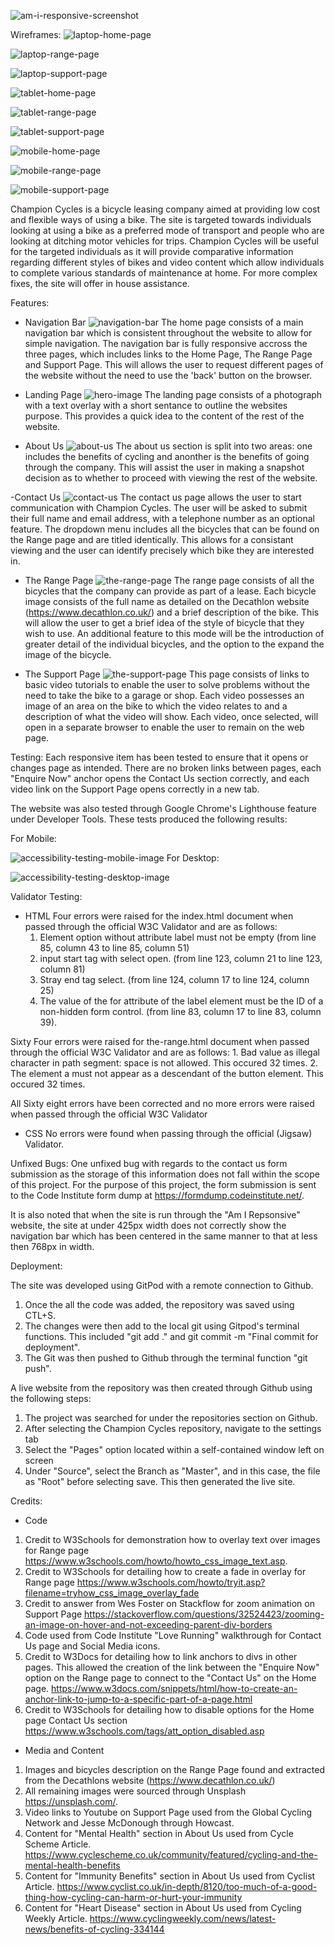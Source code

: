 ![am-i-responsive-screenshot](https://user-images.githubusercontent.com/85314939/127751405-a74b5b0d-abbe-4c83-b979-2cecf7e5a3de.PNG)

Wireframes:
![laptop-home-page](https://user-images.githubusercontent.com/85314939/127764841-3151000b-f904-4141-b11d-46329b84f52b.PNG)

![laptop-range-page](https://user-images.githubusercontent.com/85314939/127764847-dabeb02a-a30f-4f67-a99f-6c7c5735a15a.PNG)

![laptop-support-page](https://user-images.githubusercontent.com/85314939/127764858-965fa040-f1d5-497d-98f6-9d491b7b2689.PNG)

![tablet-home-page](https://user-images.githubusercontent.com/85314939/127764862-d46e360c-b0fd-482e-9785-0d1e48c5136b.PNG)

![tablet-range-page](https://user-images.githubusercontent.com/85314939/127764863-e92f285b-5d04-44cf-b6eb-ff953c6d49fe.PNG)

![tablet-support-page](https://user-images.githubusercontent.com/85314939/127764867-63a61e34-7d42-49fd-8509-ed57eb6c20bd.PNG)

![mobile-home-page](https://user-images.githubusercontent.com/85314939/127764872-d5640007-3bc3-46dc-ad09-92769845b0b9.PNG)

![mobile-range-page](https://user-images.githubusercontent.com/85314939/127764877-2933493e-d21a-4c9b-9100-2f1a95ca793d.PNG)

![mobile-support-page](https://user-images.githubusercontent.com/85314939/127764882-afd3dadb-67e7-466e-8ed6-30c1fcb67a02.PNG)

Champion Cycles is a bicycle leasing company aimed at providing low cost and flexible ways of using a bike. The site is targeted towards individuals looking at using a bike as a preferred mode of transport and people who are looking at ditching motor vehicles for trips. Champion Cycles will be useful for the targeted individuals as it will provide comparative information regarding different styles of bikes and video content which allow individuals to complete various standards of maintenance at home. For more complex fixes, the site will offer in house assistance.

Features:
- Navigation Bar
![navigation-bar](https://user-images.githubusercontent.com/85314939/127751269-6bdf2932-ea4c-42c3-af1f-3272ac895481.PNG)
The home page consists of a main navigation bar which is consistent throughout the website to allow for simple navigation. The navigation bar is fully responsive accross the three pages, which includes links to the Home Page, The Range Page and Support Page. This will allows the user to request different pages of the website without the need to use the 'back' button on the browser.

- Landing Page
![hero-image](https://user-images.githubusercontent.com/85314939/127751277-178f66b1-e9ee-47f1-ae42-23d66bfa6f8d.PNG)
The landing page consists of a photograph with a text overlay with a short sentance to outline the websites purpose. This provides a quick idea to the content of the rest of the website.

- About Us
![about-us](https://user-images.githubusercontent.com/85314939/127751284-16ee60e6-0cfb-4013-bbfe-f5ffd082a030.PNG)
The about us section is split into two areas: one includes the benefits of cycling and anonther is the benefits of going through the company. This will assist the user in making a snapshot decision as to whether to proceed with viewing the rest of the website.

-Contact Us
![contact-us](https://user-images.githubusercontent.com/85314939/127751286-7c66c671-9579-4c6d-be6c-ba1a3952ea17.PNG)
The contact us page allows the user to start communication with Champion Cycles. The user will be asked to submit their full name and email address, with a telephone number as an optional feature. The dropdown menu includes all the bicycles that can be found on the Range page and are titled identically. This allows for a consistant viewing and the user can identify precisely which bike they are interested in.

- The Range Page
![the-range-page](https://user-images.githubusercontent.com/85314939/127751291-0605fb74-80dc-4a0d-b613-6b63c956f650.PNG)
The range page consists of all the bicycles that the company can provide as part of a lease. Each bicycle image consists of the full name as detailed on the Decathlon website (https://www.decathlon.co.uk/) and a brief description of the bike. This will allow the user to get a brief idea of the style of bicycle that they wish to use. An additional feature to this mode will be the introduction of greater detail of the individual bicycles, and the option to the expand the image of the bicycle.

- The Support Page
![the-support-page](https://user-images.githubusercontent.com/85314939/127751295-5079308e-d5af-414d-bbc4-6fed4535402e.PNG)
This page consists of links to basic video tutorials to enable the user to solve problems without the need to take the bike to a garage or shop. Each video possesses an image of an area on the bike to which the video relates to and a description of what the video will show. Each video, once selected, will open in a separate browser to enable the user to remain on the web page.

Testing:
Each responsive item has been tested to ensure that it opens or changes page as intended. There are no broken links between pages, each "Enquire Now" anchor opens the Contact Us section correctly, and each video link on the Support Page opens correctly in a new tab.

The website was also tested through Google Chrome's Lighthouse feature under Developer Tools. These tests produced the following results:

For Mobile:

![accessibility-testing-mobile-image](https://user-images.githubusercontent.com/85314939/127751306-c7d78a84-6463-45f5-a9d8-cc08b8048c35.PNG)
For Desktop:

![accessibility-testing-desktop-image](https://user-images.githubusercontent.com/85314939/127751309-c218bfca-6512-4fa1-ab72-d2d3b3b9b04d.PNG)

Validator Testing:
- HTML
Four errors were raised for the index.html document when passed through the official W3C Validator and are as follows:
    1. Element option without attribute label must not be empty (from line 85, column 43 to line 85, column 51)
    2.  input start tag with select open. (from line 123, column 21 to line 123, column 81)
    3.  Stray end tag select. (from line 124, column 17 to line 124, column 25)
    4. The value of the for attribute of the label element must be the ID of a non-hidden form control. (from line 83, column 17 to line 83, column 39).

Sixty Four errors were raised for the-range.html document when passed through the official W3C Validator and are as follows:
    1. Bad value as illegal character in path segment: space is not allowed. This occured 32 times.
    2. The element a must not appear as a descendant of the button element. This occured 32 times.

All Sixty eight errors have been corrected and no more errors were raised when passed through the official W3C Validator

- CSS
No errors were found when passing through the official (Jigsaw) Validator.

Unfixed Bugs:
One unfixed bug with regards to the contact us form submission as the storage of this information does not fall within the scope of this project. For the purpose of this project, the form submission is sent to the Code Institute form dump at https://formdump.codeinstitute.net/.

It is also noted that when the site is run through the "Am I Repsonsive" website, the site at under 425px width does not correctly show the navigation bar which has been centered in the same manner to that at less then 768px in width.

Deployment:

The site was developed using GitPod with a remote connection to Github.

1. Once the all the code was added, the repository was saved using CTL+S.
2. The changes were then add to the local git using Gitpod's terminal functions. This included "git add ." and git commit -m "Final commit for deployment".
3. The Git was then pushed to Github through the terminal function "git push".

A live website from the repository was then created through Github using the following steps:

1. The project was searched for under the repositories section on Github.
2. After selecting the Champion Cycles repository, navigate to the settings tab
3. Select the "Pages" option located within a self-contained window left on screen
4. Under "Source", select the Branch as "Master", and in this case, the file as "Root" before selecting save. This then generated the live site.

Credits:
- Code
1. Credit to W3Schools for demonstration how to overlay text over images for Range page https://www.w3schools.com/howto/howto_css_image_text.asp.
2. Credit to W3Schools for detailing how to create a fade in overlay for Range page https://www.w3schools.com/howto/tryit.asp?filename=tryhow_css_image_overlay_fade
3. Credit to answer from Wes Foster on Stackflow for zoom animation on Support Page https://stackoverflow.com/questions/32524423/zooming-an-image-on-hover-and-not-exceeding-parent-div-borders
4. Code used from Code Institute "Love Running" walkthrough for Contact Us page and Social Media icons.
5. Credit to W3Docs for detailing how to link anchors to divs in other pages. This allowed the creation of the link between the "Enquire Now" option on the Range page to connect to the "Contact Us" on the Home page. https://www.w3docs.com/snippets/html/how-to-create-an-anchor-link-to-jump-to-a-specific-part-of-a-page.html
6. Credit to W3Schools for detailing how to disable options for the Home page Contact Us section https://www.w3schools.com/tags/att_option_disabled.asp

- Media and Content
1. Images and bicycles description on the Range Page found and extracted from the Decathlons website (https://www.decathlon.co.uk/)
2. All remaining images were sourced through Unsplash https://unsplash.com/.
3. Video links to Youtube on Support Page used from the Global Cycling Network and Jesse McDonough through Howcast.
4. Content for "Mental Health" section in About Us used from Cycle Scheme Article. https://www.cyclescheme.co.uk/community/featured/cycling-and-the-mental-health-benefits
5. Content for "Immunity Benefits" section in About Us used from Cyclist Article. https://www.cyclist.co.uk/in-depth/8120/too-much-of-a-good-thing-how-cycling-can-harm-or-hurt-your-immunity
6. Content for "Heart Disease" section in About Us used from Cycling Weekly Article. https://www.cyclingweekly.com/news/latest-news/benefits-of-cycling-334144